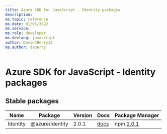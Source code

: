 ```yaml
---
title: Azure SDK for JavaScript - Identity packages
description: 
ms.topic: reference
ms.date: 01/05/2022
ms.service: 
ms.role: developer
ms.devlang: javascript
author: DavidCBerry13
ms.author: daberry
---
```


# Azure SDK for JavaScript - Identity packages

## Stable packages

| Name                  | Package              | Version          | Docs                   | Package Manager                |
|-----------------------|----------------------|------------------|------------------------|--------------------------------|
| Identity | @azure/identity | 2.0.1 | [docs](/azure/javascript/sdk/sdk-demo2/identity/identity/azure-identity/stable)  | npm [2.0.1](https://www.npmjs.com/package/%40azure%2Fidentity) |
 

 


 